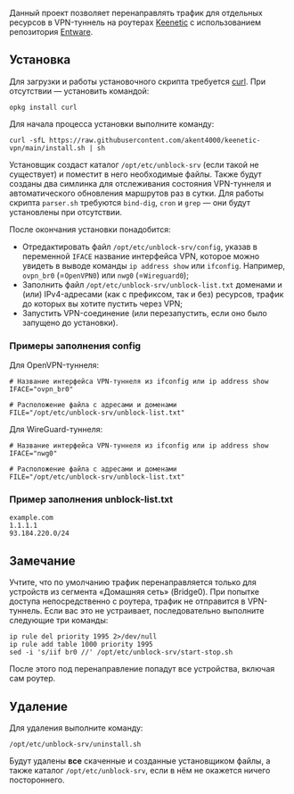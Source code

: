 Данный проект позволяет перенаправлять трафик для отдельных ресурсов в VPN-туннель на роутерах [Keenetic](https://keenetic.ru/) с использованием репозитория [Entware](https://entware.net/).

## Установка
Для загрузки и работы установочного скрипта требуется [curl](https://curl.se/). При отсутствии — установить командой:

```shell
opkg install curl
```

Для начала процесса установки выполните команду:

```shell
curl -sfL https://raw.githubusercontent.com/akent4000/keenetic-vpn/main/install.sh | sh
```

Установщик создаст каталог `/opt/etc/unblock-srv` (если такой не существует) и поместит в него необходимые файлы. Также будут созданы два симлинка для отслеживания состояния VPN-туннеля и автоматического обновления маршрутов раз в сутки. Для работы скрипта `parser.sh` требуются `bind-dig`, `cron` и `grep` — они будут установлены при отсутствии.

После окончания установки понадобится:
- Отредактировать файл `/opt/etc/unblock-srv/config`, указав в переменной `IFACE` название интерфейса VPN, которое можно увидеть в выводе команды `ip address show` или `ifconfig`. Например, `ovpn_br0` (=`OpenVPN0`) или `nwg0` (=`Wireguard0`);
- Заполнить файл `/opt/etc/unblock-srv/unblock-list.txt` доменами и (или) IPv4-адресами (как с префиксом, так и без) ресурсов, трафик до которых вы хотите пустить через VPN;
- Запустить VPN-соединение (или перезапустить, если оно было запущено до установки).

### Примеры заполнения config
Для OpenVPN-туннеля:

```shell
# Название интерфейса VPN-туннеля из ifconfig или ip address show
IFACE="ovpn_br0"

# Расположение файла с адресами и доменами
FILE="/opt/etc/unblock-srv/unblock-list.txt"
```

Для WireGuard-туннеля:

```shell
# Название интерфейса VPN-туннеля из ifconfig или ip address show
IFACE="nwg0"

# Расположение файла с адресами и доменами
FILE="/opt/etc/unblock-srv/unblock-list.txt"
```

### Пример заполнения unblock-list.txt
```
example.com
1.1.1.1
93.184.220.0/24
```

## Замечание
Учтите, что по умолчанию трафик перенаправляется только для устройств из сегмента «Домашняя сеть» (Bridge0). При попытке доступа непосредственно с роутера, трафик не отправится в VPN-туннель. Если вас это не устраивает, последовательно выполните следующие три команды:

```shell
ip rule del priority 1995 2>/dev/null
ip rule add table 1000 priority 1995
sed -i 's/iif br0 //' /opt/etc/unblock-srv/start-stop.sh
```

После этого под перенаправление попадут все устройства, включая сам роутер.

## Удаление
Для удаления выполните команду:

```shell
/opt/etc/unblock-srv/uninstall.sh
```

Будут удалены **все** скаченные и созданные установщиком файлы, а также каталог `/opt/etc/unblock-srv`, если в нём не окажется ничего постороннего.
